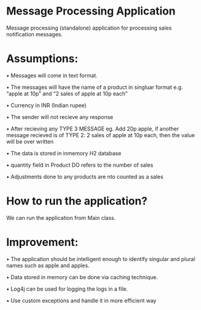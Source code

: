 # Message Processing Application


Message processing (standalone) application for processing sales notification messages.

# Assumptions:

•	Messages will come in text format.

•	The messages will have the name of a product in singluar format
   		 e.g. “apple at 10p” and “2 sales of apple at 10p each”
          
•	Currency in INR (Indian rupee)

•	The sender will not recieve any response

•	After recieving any TYPE 3 MESSAGE eg. Add 20p apple, if another message recieved is of TYPE 2: 2 sales of apple at 10p each, then the    value will be over written 

•	The data is stored in inmemory H2 database

•	quantity field in Product DO refers to the number of sales

•	Adjustments done to any products are nto counted as a sales


# How to run the application?

  We can run the application from Main class.

# Improvement:

•	The application should be intelligent enough to identify singular and plural names such as apple and apples.

•	Data stored in memory can be done via caching technique.

•	Log4j can be used for logging the logs in a file.

•	Use custom exceptions and handle it in more efficient way

  





